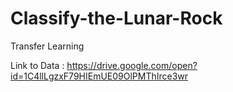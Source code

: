 # Classify-the-Lunar-Rock
Transfer Learning

Link to Data : https://drive.google.com/open?id=1C4llLgzxF79HIEmUE09OlPMThIrce3wr
